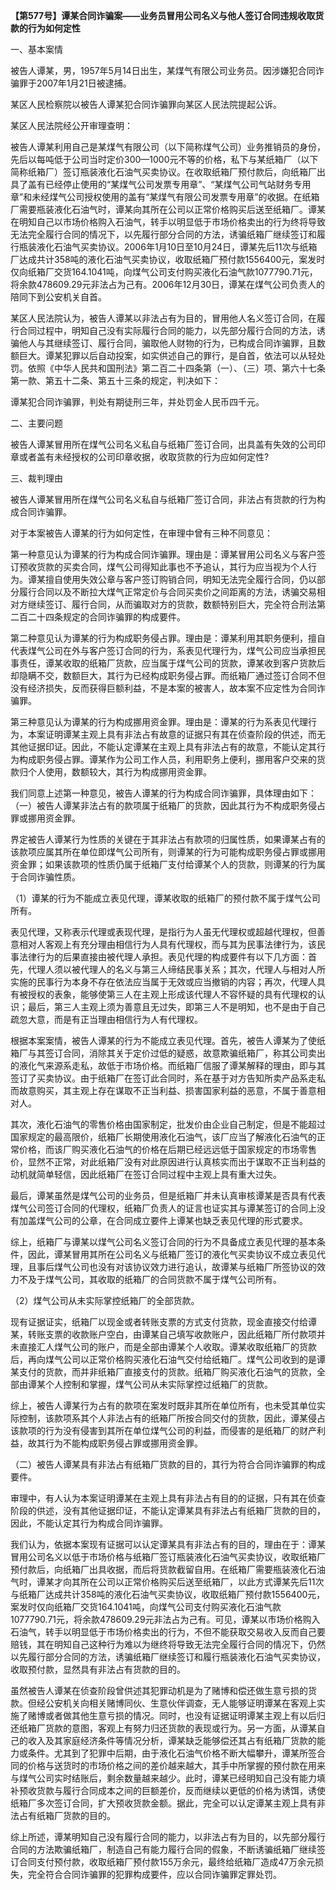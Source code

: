 **【第577号】谭某合同诈骗案——业务员冒用公司名义与他人签订合同违规收取货款的行为如何定性**

一、基本案情

被告人谭某，男，1957年5月14日出生，某煤气有限公司业务员。因涉嫌犯合同诈骗罪于2007年1月21日被逮捕。

某区人民检察院以被告人谭某犯合同诈骗罪向某区人民法院提起公诉。

某区人民法院经公开审理查明：

被告人谭某利用自己是某煤气有限公司（以下简称煤气公司）业务推销员的身份，先后以每吨低于公司当时定价300—1000元不等的价格，私下与某纸箱厂（以下简称纸箱厂）签订瓶装液化石油气买卖协议。在收取纸箱厂预付款后，向纸箱厂出具了盖有已经停止使用的“某煤气公司发票专用章”、“某煤气公司气站财务专用章”和未经煤气公司授权使用的盖有“某煤气有限公司发票专用章”的收据。在纸箱厂需要瓶装液化石油气时，谭某向其所在公司以正常价格购买后送至纸箱厂。谭某在明知自己以市场价格购入石油气，转手以明显低于市场价格卖出的行为终将导致无法完全履行合同的情况下，以先履行部分合同的方法，诱骗纸箱厂继续签订和履行瓶装液化石油气买卖协议。2006年1月10日至10月24日，谭某先后11次与纸箱厂达成共计358吨的液化石油气买卖协议，收取纸箱厂预付款1556400元，案发时仅向纸箱厂交货164.1041吨，向煤气公司支付购买液化石油气款1077790.71元，将余款478609.29元非法占为己有。2006年12月30日，谭某在煤气公司负责人的陪同下到公安机关自首。

某区人民法院认为，被告人谭某以非法占有为目的，冒用他人名义签订合同，在履行合同过程中，明知自己没有实际履行合同的能力，以先部分履行合同的方法，诱骗他人与其继续签订、履行合同，骗取他人财物的行为，已构成合同诈骗罪，且数额巨大。谭某犯罪以后自动投案，如实供述自己的罪行，是自首，依法可以从轻处罚。依照《中华人民共和国刑法》第二百二十四条第（一）、（三）项、第六十七条第一款、第五十二条、第五十三条的规定，判决如下：

谭某犯合同诈骗罪，判处有期徒刑三年，并处罚金人民币四千元。

二、主要问题

被告人谭某冒用所在煤气公司名义私自与纸箱厂签订合同，出具盖有失效的公司印章或者盖有未经授权的公司印章收据，收取货款的行为应如何定性?

三、裁判理由

被告人谭某冒用所在煤气公司名义私自与纸箱厂签订合同，非法占有货款的行为构成合同诈骗罪。

对于本案被告人谭某的行为如何定性，在审理中曾有三种不同意见：

第一种意见认为谭某的行为构成合同诈骗罪。理由是：谭某冒用公司名义与客户签订预收货款的买卖合同，煤气公司得知此事也不予追认，其行为应当视为个人行为。谭某擅自使用失效公章与客户签订购销合同，明知无法完全履行合同，仍以部分履行合同以及不断拉大煤气正常定价与合同买卖价之间距离的方法，诱骗交易相对方继续签订、履行合同，从而骗取对方的货款，数额特别巨大，完全符合刑法第二百二十四条规定的合同诈骗罪的构成要件。

第二种意见认为谭某的行为构成职务侵占罪。理由是：谭某利用其职务便利，擅自代表煤气公司在外与客户签订合同的行为，系表见代理行为，煤气公司应当承担民事责任，谭某收取的纸箱厂货款，应当属于煤气公司的货款，谭某收到客户货款后却隐瞒不交，数额巨大，其行为已经构成职务侵占罪。而纸箱厂通过签订合同不但没有经济损失，反而获得巨额利益，不是本案的被害人，故本案不应定性为合同诈骗罪。

第三种意见认为谭某的行为构成挪用资金罪。理由是：谭某的行为系表见代理行为，本案证明谭某主观上具有非法占有故意的证据只有其在侦查阶段的供述，而无其他证据印证。因此，不能认定谭某在主观上具有非法占有的故意，不能认定其行为构成职务侵占罪。谭某作为公司工作人员，利用职务上便利，挪用客户交来的货款归个人使用，数额较大，其行为构成挪用资金罪。

我们同意上述第一种意见，被告人谭某的行为构成合同诈骗罪，具体理由如下：（一）被告人谭某非法占有的款项属于纸箱厂的货款，因此其行为不构成职务侵占罪或挪用资金罪。

界定被告人谭某行为性质的关键在于其非法占有款项的归属性质，如果谭某占有的该款项应属其所在单位即煤气公司所有，则谭某的行为可能构成职务侵占罪或挪用资金罪；如果该款项的性质仍属于纸箱厂支付给谭某个人的货款，则谭某的行为属于合同诈骗性质。

（1）谭某的行为不能成立表见代理，谭某收取的纸箱厂的预付款不属于煤气公司所有。

表见代理，又称表示代理或表现代理，是指行为人虽无代理权或超越代理权，但善意相对人客观上有充分理由相信行为人具有代理权，而与其为民事法律行为，该民事法律行为的后果直接由被代理人承担。表见代理的构成要件有以下几方面：首先，代理人须以被代理人的名义与第三人缔结民事关系；其次，代理人与相对人所实施的民事行为本身不存在依法应当属于无效或应当撤销的内容；再次，代理人具有被授权的表象，能够使第三人在主观上形成该代理人不容怀疑的具有代理权的认识；最后，第三人主观上须为善意且无过失，即第三人不是明知，也不是由于自己疏忽大意，而是有正当理由相信行为人有代理权。

根据本案案情，被告人谭某的行为不能成立表见代理。首先，被告人谭某为了使纸箱厂与其签订合同，消除其关于定价过低的疑惑，故意欺骗纸箱厂，称其公司卖出的液化气来源系走私，故低于市场价格。而纸箱厂信服了谭某解释的理由，即与其签订了买卖协议。由于纸箱厂在签订此合同时，系在基于对方告知所卖产品系走私而故意购买，其主观上存在谋取不正当利益、损害国家利益的恶意，不属于善意相对人。

其次，液化石油气的零售价格由国家制定，批发价由企业自己制定，但是不能超过国家规定的最高限价，纸箱厂长期使用液化石油气，该厂应当了解液化石油气的正常价格，而该厂购买液化石油气的价格在后期已经远远低于国家规定的市场零售价，显然不正常，对此纸箱厂没有对此原因进行认真核实而出于谋取不正当利益的动机就简单轻信，因此纸箱厂在签订合同过程中主观上具有重大过失。

最后，谭某虽然是煤气公司的业务员，但是纸箱厂并未认真审核谭某是否具有代表煤气公司签订合同的代理权，纸箱厂负责人的证言也证实其与谭某签订的合同上没有加盖煤气公司的公章，在合同成立要件上谭某也缺乏表见代理的形式要求。

综上，纸箱厂与谭某以煤气公司名义签订合同的行为不具备成立表见代理的基本条件，因此，谭某冒用其所在公司名义与纸箱厂签订的液化气买卖协议不成立表见代理，且事后煤气公司也没有对该协议效力进行追认，故谭某与纸箱厂所签协议的效力不及于煤气公司，其收取的纸箱厂的合同货款不属于煤气公司所有。

（2）煤气公司从未实际掌控纸箱厂的全部货款。

现有证据证实，纸箱厂以现金或者转账支票的方式支付货款，现金直接交付给谭某，转账支票的收款账户空白，由谭某自己填写收款账户，因此纸箱厂所付款项并未直接汇人煤气公司的账户，而是全部由谭某个人收取。谭某收取纸箱厂的货款后，再向煤气公司以正常价格购买液化石油气交付给纸箱厂。煤气公司收到的是谭某支付的货款，而并非纸箱厂直接支付的货款。纸箱厂购买液化石油气的货款，全部由谭某个人控制和掌握，煤气公司从未实际掌控过纸箱厂的货款。

综上，被告人谭某行为占有的款项在案发时既非其所在单位所有，也未受其单位实际控制，该款项系其个人非法占有的纸箱厂所按合同交付的货款，因此，谭某侵占该款项的行为没有侵害到其所在单位煤气公司的利益，而侵害的是纸箱厂的财产利益，故其行为不能构成职务侵占罪或挪用资金罪。

（二）被告人谭某具有非法占有纸箱厂货款的目的，其行为符合合同诈骗罪的构成要件。

审理中，有人认为本案证明谭某在主观上具有非法占有目的的证据，只有其在侦查阶段的供述，没有其他证据印证，不能认定谭某具有非法占有纸箱厂货款的目的，因此，不能认定其行为构成合同诈骗罪。

我们认为，依据本案现有证据可以认定谭某具有非法占有的目的，理由在于：谭某冒用公司名义以低于市场价格与纸箱厂签订瓶装液化石油气买卖协议，收取纸箱厂预付款后，向纸箱厂出具收据，而后将货款截留自用。在纸箱厂需要瓶装液化石油气时，谭某才向其所在公司以正常价格购买后送至纸箱厂，以此方式谭某先后11次与纸箱厂达成共计358吨的液化石油气买卖协议，收取纸箱厂预付款1556400元，案发时仅向纸箱厂交货164.1041吨，向煤气公司支付购买液化石油气款1077790.71元，将余款478609.29元非法占为己有。可见，谭某以市场价格购入石油气，转手以明显低于市场价格卖出的行为，不但不能获取交易收入反而自己要赔钱，其在明知自己这种行为难以为继终将导致无法完全履行合同的情况下，仍然以先履行部分合同的方法，诱骗纸箱厂继续签订和履行瓶装液化石油气买卖协议，收取预付款，显然具有非法占有货款的目的。

虽然被告人谭某在侦查阶段曾供述其犯罪动机是为了赌博和偿还做生意亏损的货款。但经公安机关向相关赌博同伙、生意伙伴调查，无人能够证明谭某在客观上实施了赌博或者做其他生意亏损的情况。同时，也没有证据证明谭某主观上有以后归还纸箱厂货款的意图，客观上有努力归还货款的表现或行为。另一方面，从谭某自己的收入及其家庭经济条件等情况分析，谭某缺乏能够偿还其占有纸箱厂货款的能力或条件。尤其到了犯罪中后期，由于液化石油气价格不断大幅攀升，谭某所签合同的价格与送货时的市场价格之间的差价越来越大，其手中所掌握的预付款在用来与煤气公司实时结账后，剩余数量越来越少。此时，谭某已经明知自己没有能力填补预收货款与履行合同成本之间的巨额差价，反而继续以更低的价格为诱饵，诱使纸箱厂多次签订合同，扩大预收货款金额。据此，完全可以认定谭某主观上具有非法占有纸箱厂货款的目的。

综上所述，谭某明知自己没有履行合同的能力，以非法占有为目的，以先部分履行合同的方法欺骗纸箱厂，制造自己有能力履行合同的假象，不断诱骗纸箱厂继续签订合同支付预付款，收取纸箱厂预付款155万余元，最终给纸箱厂造成47万余元损失，完全符合合同诈骗罪的犯罪构成要件，应以合同诈骗罪定罪处罚。